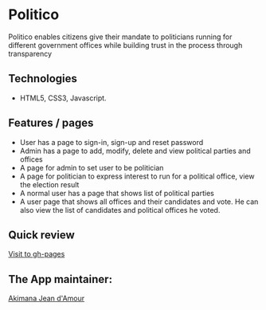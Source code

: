 # Politico
Politico enables citizens give their mandate to politicians running for different government offices while building trust in the process through transparency

## Technologies

  * HTML5, CSS3, Javascript.

## Features / pages

  * User has a page to sign-in, sign-up and reset password
  * Admin has a page to add, modify, delete and view political parties and offices
  * A page for admin to set user to be politician
  * A page for politician to express interest to run for a political office, view the election result
  * A normal user has a page that shows list of political parties
  * A user page that shows all offices and their candidates and vote. He can also view the list of candidates and political offices he voted.

## Quick review

[Visit to gh-pages](https://ajakimana.github.io/politico/UI/)

## The App maintainer:

[Akimana Jean d'Amour](https://github.com/AJAkimana)